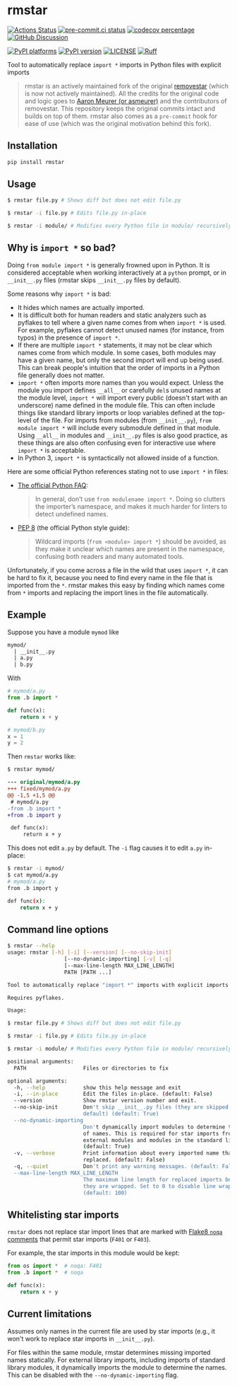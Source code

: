 # rmstar

[![Actions Status][actions-badge]][actions-link]
[![pre-commit.ci status][pre-commit-badge]][pre-commit-link]
[![codecov percentage][codecov-badge]][codecov-link]
[![GitHub Discussion][github-discussions-badge]][github-discussions-link]

[![PyPI platforms][pypi-platforms]][pypi-link]
[![PyPI version][pypi-version]][pypi-link]
[![LICENSE][license-badge]][license-link]
[![Ruff][ruff-badge]][ruff-link]

Tool to automatically replace `import *` imports in Python files with explicit imports

> rmstar is an actively maintained fork of the original [removestar](https://github.com/asmeurer/removestar) (which is now not actively maintained). All the credits for the original code and logic goes to [Aaron Meurer (or asmeurer)](https://github.com/asmeurer) and the contributors of removestar. This repository keeps the original commits intact and builds on top of them. rmstar also comes as a `pre-commit` hook for ease of use (which was the original motivation behind this fork).

## Installation

```bash
pip install rmstar
```

## Usage

```bash
$ rmstar file.py # Shows diff but does not edit file.py

$ rmstar -i file.py # Edits file.py in-place

$ rmstar -i module/ # Modifies every Python file in module/ recursively
```

## Why is `import *` so bad?

Doing `from module import *` is generally frowned upon in Python. It is
considered acceptable when working interactively at a `python` prompt, or in
`__init__.py` files (rmstar skips `__init__.py` files by default).

Some reasons why `import *` is bad:

- It hides which names are actually imported.
- It is difficult both for human readers and static analyzers such as
  pyflakes to tell where a given name comes from when `import *` is used. For
  example, pyflakes cannot detect unused names (for instance, from typos) in
  the presence of `import *`.
- If there are multiple `import *` statements, it may not be clear which names
  come from which module. In some cases, both modules may have a given name,
  but only the second import will end up being used. This can break people's
  intuition that the order of imports in a Python file generally does not
  matter.
- `import *` often imports more names than you would expect. Unless the module
  you import defines `__all__` or carefully `del`s unused names at the module
  level, `import *` will import every public (doesn't start with an
  underscore) name defined in the module file. This can often include things
  like standard library imports or loop variables defined at the top-level of
  the file. For imports from modules (from `__init__.py`), `from module import
*` will include every submodule defined in that module. Using `__all__` in
  modules and `__init__.py` files is also good practice, as these things are
  also often confusing even for interactive use where `import *` is
  acceptable.
- In Python 3, `import *` is syntactically not allowed inside of a function.

Here are some official Python references stating not to use `import *` in
files:

- [The official Python
  FAQ](https://docs.python.org/3/faq/programming.html?highlight=faq#what-are-the-best-practices-for-using-import-in-a-module):

  > In general, don’t use `from modulename import *`. Doing so clutters the
  > importer’s namespace, and makes it much harder for linters to detect
  > undefined names.

- [PEP 8](https://www.python.org/dev/peps/pep-0008/#imports) (the official
  Python style guide):

  > Wildcard imports (`from <module> import *`) should be avoided, as they
  > make it unclear which names are present in the namespace, confusing both
  > readers and many automated tools.

Unfortunately, if you come across a file in the wild that uses `import *`, it
can be hard to fix it, because you need to find every name in the file that is
imported from the `*`. rmstar makes this easy by finding which names come
from `*` imports and replacing the import lines in the file automatically.

## Example

Suppose you have a module `mymod` like

```bash
mymod/
  | __init__.py
  | a.py
  | b.py
```

With

```py
# mymod/a.py
from .b import *

def func(x):
    return x + y
```

```py
# mymod/b.py
x = 1
y = 2
```

Then `rmstar` works like:

```diff
$ rmstar mymod/

--- original/mymod/a.py
+++ fixed/mymod/a.py
@@ -1,5 +1,5 @@
 # mymod/a.py
-from .b import *
+from .b import y

 def func(x):
     return x + y

```

This does not edit `a.py` by default. The `-i` flag causes it to edit `a.py` in-place:

```bash
$ rmstar -i mymod/
$ cat mymod/a.py
# mymod/a.py
from .b import y

def func(x):
    return x + y
```

## Command line options

```bash
$ rmstar --help
usage: rmstar [-h] [-i] [--version] [--no-skip-init]
                  [--no-dynamic-importing] [-v] [-q]
                  [--max-line-length MAX_LINE_LENGTH]
                  PATH [PATH ...]

Tool to automatically replace "import *" imports with explicit imports

Requires pyflakes.

Usage:

$ rmstar file.py # Shows diff but does not edit file.py

$ rmstar -i file.py # Edits file.py in-place

$ rmstar -i module/ # Modifies every Python file in module/ recursively

positional arguments:
  PATH                  Files or directories to fix

optional arguments:
  -h, --help            show this help message and exit
  -i, --in-place        Edit the files in-place. (default: False)
  --version             Show rmstar version number and exit.
  --no-skip-init        Don't skip __init__.py files (they are skipped by
                        default) (default: True)
  --no-dynamic-importing
                        Don't dynamically import modules to determine the list
                        of names. This is required for star imports from
                        external modules and modules in the standard library.
                        (default: True)
  -v, --verbose         Print information about every imported name that is
                        replaced. (default: False)
  -q, --quiet           Don't print any warning messages. (default: False)
  --max-line-length MAX_LINE_LENGTH
                        The maximum line length for replaced imports before
                        they are wrapped. Set to 0 to disable line wrapping.
                        (default: 100)
```

## Whitelisting star imports

`rmstar` does not replace star import lines that are marked with
[Flake8 `noqa` comments][noqa-comments] that permit star imports (`F401` or
`F403`).

[noqa-comments]: https://flake8.pycqa.org/en/3.1.1/user/ignoring-errors.html#in-line-ignoring-errors

For example, the star imports in this module would be kept:

```py
from os import *  # noqa: F401
from .b import *  # noqa

def func(x):
    return x + y
```

## Current limitations

Assumes only names in the current file are used by star imports (e.g., it
won't work to replace star imports in `__init__.py`).

For files within the same module, rmstar determines missing imported names
statically. For external library imports, including imports of standard
library modules, it dynamically imports the module to determine the names.
This can be disabled with the `--no-dynamic-importing` flag.

[actions-badge]: https://github.com/Saransh-cpp/rmstar/workflows/CI/badge.svg
[actions-link]: https://github.com/Saransh-cpp/rmstar/actions
[codecov-badge]: https://codecov.io/gh/Saransh-cpp/rmstar/branch/main/graph/badge.svg?token=YBv60ueORQ
[codecov-link]: https://codecov.io/gh/Saransh-cpp/rmstar
[github-discussions-badge]: https://img.shields.io/static/v1?label=Discussions&message=Ask&color=blue&logo=github
[github-discussions-link]: https://github.com/Saransh-cpp/rmstar/discussions
[license-badge]: https://img.shields.io/badge/MIT-blue.svg
[license-link]: https://opensource.org/licenses/MIT
[pre-commit-badge]: https://results.pre-commit.ci/badge/github/Saransh-cpp/rmstar/develop.svg
[pre-commit-link]: https://results.pre-commit.ci/repo/github/Saransh-cpp/rmstar
[pypi-link]: https://pypi.org/project/rmstar/
[pypi-platforms]: https://img.shields.io/pypi/pyversions/rmstar
[pypi-version]: https://badge.fury.io/py/rmstar.svg
[ruff-badge]: https://img.shields.io/endpoint?url=https://raw.githubusercontent.com/astral-sh/ruff/main/assets/badge/v2.json
[ruff-link]: https://github.com/astral-sh/ruff
